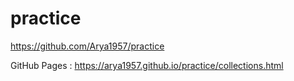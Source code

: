 # practice


https://github.com/Arya1957/practice

GitHub Pages :
https://arya1957.github.io/practice/collections.html
